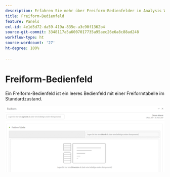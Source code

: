 ```yaml
---
description: Erfahren Sie mehr über Freiform-Bedienfelder in Analysis Workspace.
title: Freiform-Bedienfeld
feature: Panels
exl-id: 4e1d5d72-da59-419a-835e-a3c90f1362b4
source-git-commit: 3348117a5a6007017735a95aec26e6a8c88ad248
workflow-type: ht
source-wordcount: '27'
ht-degree: 100%

---
```


# Freiform-Bedienfeld

Ein Freiform-Bedienfeld ist ein leeres Bedienfeld mit einer Freiformtabelle im Standardzustand.

![](assets/freeform-panel.png)
